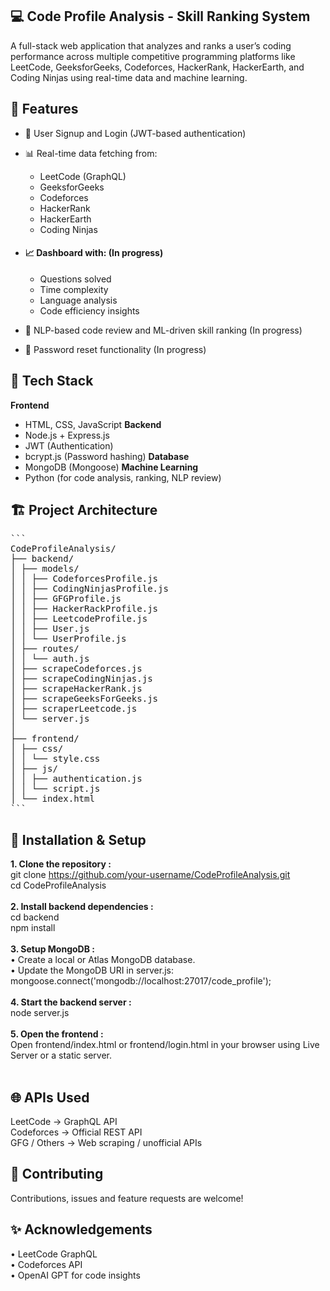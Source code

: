 ## **💻 Code Profile Analysis - Skill Ranking System**
A full-stack web application that analyzes and ranks a user’s coding performance across multiple competitive programming platforms like LeetCode, GeeksforGeeks, Codeforces, HackerRank, HackerEarth, and Coding Ninjas using real-time data and machine learning.

## **🚀 Features**
- 🔐 User Signup and Login (JWT-based authentication)
- 📊 Real-time data fetching from:
  - LeetCode (GraphQL)
  - GeeksforGeeks
  - Codeforces
  - HackerRank
  - HackerEarth
  - Coding Ninjas

- #### **📈 Dashboard with:** (In progress)
  - Questions solved
  - Time complexity
  - Language analysis
  - Code efficiency insights

- 🤖 NLP-based code review and ML-driven skill ranking (In progress)
- 🔁 Password reset functionality (In progress)

## **🧠 Tech Stack**
**Frontend**
- HTML, CSS, JavaScript
**Backend**
- Node.js + Express.js
- JWT (Authentication)
- bcrypt.js (Password hashing)
**Database**
- MongoDB (Mongoose)
**Machine Learning**
- Python (for code analysis, ranking, NLP review)

## **🏗️ Project Architecture**
<pre lang="markdown">
```
CodeProfileAnalysis/
├── backend/
│ ├── models/
│ │ ├── CodeforcesProfile.js
│ │ ├── CodingNinjasProfile.js
│ │ ├── GFGProfile.js
│ │ ├── HackerRackProfile.js
│ │ ├── LeetcodeProfile.js
│ │ ├── User.js
│ │ └── UserProfile.js
│ ├── routes/
│ │ └── auth.js
│ ├── scrapeCodeforces.js
│ ├── scrapeCodingNinjas.js
│ ├── scrapeHackerRank.js
│ ├── scrapeGeeksForGeeks.js
│ ├── scraperLeetcode.js
│ └── server.js
│
├── frontend/
│ ├── css/
│ │ └── style.css
│ ├── js/
│ │ ├── authentication.js
│ │ └── script.js
│ └── index.html
```</pre>

## **🔧 Installation & Setup**
**1. Clone the repository :** <br>
git clone https://github.com/your-username/CodeProfileAnalysis.git <br>
cd CodeProfileAnalysis<br>
<br>
**2. Install backend dependencies :** <br>
cd backend<br>
npm install<br>
<br>
**3. Setup MongoDB :** <br>
•	Create a local or Atlas MongoDB database.<br>
•	Update the MongoDB URI in server.js:<br>
mongoose.connect('mongodb://localhost:27017/code_profile');<br>
<br>
**4. Start the backend server :** <br>
node server.js<br>
<br>
**5. Open the frontend :** <br>
Open frontend/index.html or frontend/login.html in your browser using Live Server or a static server.<br>
<br>
## **🌐 APIs Used**
LeetCode	->        GraphQL API <br>
Codeforces	 ->     Official REST API <br>
GFG / Others	->    Web scraping / unofficial APIs <br>

## **🤝 Contributing**
Contributions, issues and feature requests are welcome!

## **✨ Acknowledgements**
•	LeetCode GraphQL<br>
•	Codeforces API<br>
•	OpenAI GPT for code insights<br>



